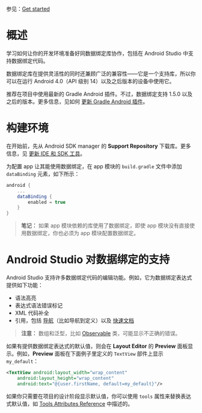 参见：[Get started](https://developer.android.com/topic/libraries/data-binding/start)

# 概述

学习如何让你的开发环境准备好同数据绑定库协作，包括在 Android Studio 中支持数据绑定代码。

数据绑定库在提供灵活性的同时还兼顾广泛的兼容性——它是一个支持库，所以你可以在运行 Android 4.0（API 级别 14）以及之后版本的设备中使用它。

推荐在项目中使用最新的 Gradle Android 插件。不过，数据绑定支持 1.5.0 以及之后的版本。更多信息，见如何 [更新 Gradle Android 插件](https://developer.android.com/studio/releases/gradle-plugin.html#updating-plugin)。

# 构建环境

在开始前，先从 Android SDK manager 的 **Support Repository** 下载库。更多信息，见 [更新 IDE 和 SDK 工具](https://developer.android.com/studio/intro/update.html)。

为配置 app 让其能使用数据绑定，在 app 模块的 `build.gradle` 文件中添加 `dataBinding` 元素，如下所示：

```groovy
android {
    ...
    dataBinding {
        enabled = true
    }
}
```

> **笔记：** 如果 app 模块依赖的库使用了数据绑定，即使 app 模块没有直接使用数据绑定，你也必须为 app 模块配置数据绑定。

# Android Studio 对数据绑定的支持

Android Studio 支持许多数据绑定代码的编辑功能。例如，它为数据绑定表达式提供如下功能：

- 语法高亮
- 表达式语法错误标记
- XML 代码补全
- 引用，包括 [导航](https://www.jetbrains.com/help/idea/2017.1/navigation-in-source-code.html)（比如导航到定义）以及 [快速文档](https://www.jetbrains.com/help/idea/2017.1/viewing-inline-documentation.html)

> **注意：** 数组和泛型，比如 [Observable](https://developer.android.com/reference/android/databinding/Observable.html) 类，可能显示不正确的错误。

如果有提供数据绑定表达式的默认值，则会在 **Layout Editor** 的 **Preview** 面板显示。例如，**Preview** 面板在下面例子里定义的 `TextView` 部件上显示 `my_default`：

```xml
<TextView android:layout_width="wrap_content"
    android:layout_height="wrap_content"
    android:text="@{user.firstName, default=my_default}"/>
```

如果你只需要在项目的设计阶段显示默认值，你可以使用 `tools` 属性来替换表达式默认值，如 [Tools Attributes Reference](https://developer.android.com/studio/write/tool-attributes.html) 中描述的。























